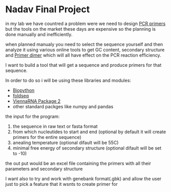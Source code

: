 # Nadav Final Project

in my lab we have countred a problem were we need to design [PCR primers](https://www.youtube.com/watch?v=NODrmBHHni8&ab_channel=Henrik%27sLab) but the tools on the market these days are expensive so the planning is done manually and inefficiently.

when planned manualy you need to select the sequence yourself and then analyze it using various online tools to get GC content, secondary structure and [Primer dimer](https://kilobaser.com/the-pain-of-primer-dimer/) which will all have effect on the PCR reaction efficiency.

I want to build a tool that will get a sequence and produce primers for that sequence.

In order to do so i will be using these libraries and modules:

- [Biopython](https://biopython.org/)
- [foldseq](https://pypi.org/project/seqfold/)
- [ViennaRNA Package 2](https://www.tbi.univie.ac.at/RNA/documentation.html#)
- other standard packges like numpy and pandas

the input for the program:

1. the sequence in raw text or fasta format
2. from which nucleutides to start and end (optional by default it will create primers for the entire sequence)
3. anealing temperature (optional difault will be 55C)
4. minimal free energy of secondary structure (optional difault will be set to -10)

the out put would be an excel file containing the primers with all their parameters and secondary structure

I want also to try and work with genebank format(.gbk) and allow the user just to pick a feature that it wsnts to create primer for 

